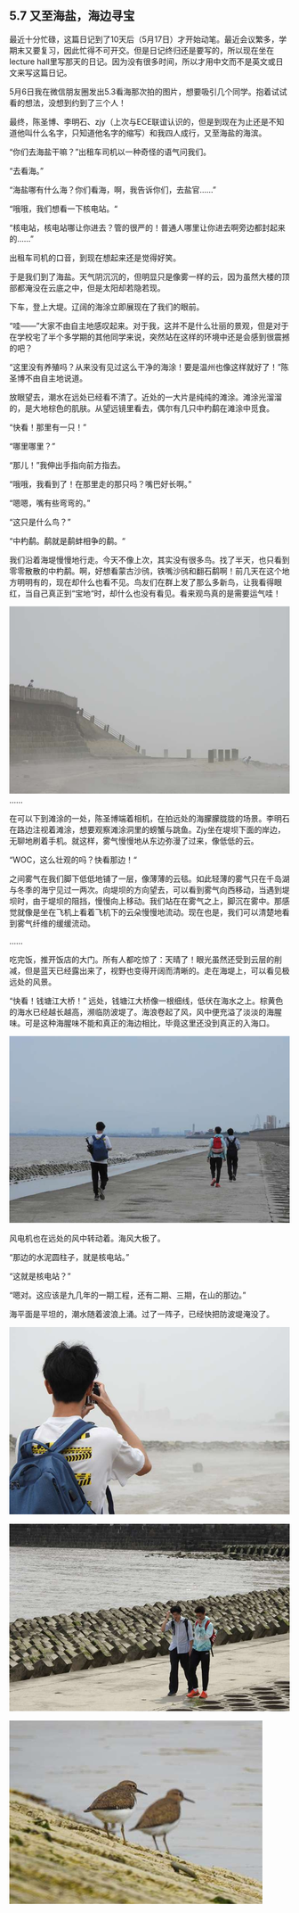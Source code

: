 ## 5.7 又至海盐，海边寻宝

最近十分忙碌，这篇日记到了10天后（5月17日）才开始动笔。最近会议繁多，学期末又要复习，因此忙得不可开交。但是日记终归还是要写的，所以现在坐在lecture hall里写那天的日记。因为没有很多时间，所以才用中文而不是英文或日文来写这篇日记。

5月6日我在微信朋友圈发出5.3看海那次拍的图片，想要吸引几个同学。抱着试试看的想法，没想到约到了三个人！

最终，陈圣博、李明石、zjy（上次与ECE联谊认识的，但是到现在为止还是不知道他叫什么名字，只知道他名字的缩写）和我四人成行，又至海盐的海滨。

“你们去海盐干嘛？”出租车司机以一种奇怪的语气问我们。

“去看海。”

“海盐哪有什么海？你们看海，啊，我告诉你们，去盐官……”

“哦哦，我们想看一下核电站。“

“核电站，核电站哪让你进去？管的很严的！普通人哪里让你进去啊旁边都封起来的……”

出租车司机的口音，到现在想起来还是觉得好笑。

于是我们到了海盐。天气阴沉沉的，但明显只是像雾一样的云，因为虽然大楼的顶部都淹没在云底之中，但是太阳却若隐若现。

下车，登上大堤。辽阔的海涂立即展现在了我们的眼前。

“哇——”大家不由自主地感叹起来。对于我，这并不是什么壮丽的景观，但是对于在学校宅了半个多学期的其他同学来说，突然站在这样的环境中还是会感到很震撼的吧？

“这里没有养殖吗？从来没有见过这么干净的海涂！要是温州也像这样就好了！”陈圣博不由自主地说道。

放眼望去，潮水在远处已经看不清了。近处的一大片是纯纯的滩涂。滩涂光溜溜的，是大地棕色的肌肤。从望远镜里看去，偶尔有几只中杓鹬在滩涂中觅食。
 
“快看！那里有一只！”
 
“哪里哪里？”
  
“那儿！”我伸出手指向前方指去。
  
“哦哦，我看到了！在那里走的那只吗？嘴巴好长啊。”
 
“嗯嗯，嘴有些弯弯的。”
  
“这只是什么鸟？”

“中杓鹬。鹬就是鹬蚌相争的鹬。“

我们沿着海堤慢慢地行走。今天不像上次，其实没有很多鸟。找了半天，也只看到零零散散的中杓鹬。啊，好想看蒙古沙鸻，铁嘴沙鸻和翻石鹬啊！前几天在这个地方明明有的，现在却什么也看不见。鸟友们在群上发了那么多新鸟，让我看得眼红，当自己真正到“宝地“时，却什么也没有看见。看来观鸟真的是需要运气哇！

![](/Activity_by_time/5.7/pic/1.jpg)
  ……

在可以下到滩涂的一处，陈圣博端着相机，在拍远处的海朦朦胧胧的场景。李明石在路边注视着滩涂，想要观察滩涂洞里的螃蟹与跳鱼。Zjy坐在堤坝下面的岸边，无聊地刷着手机。就这样，雾气慢慢地从东边弥漫了过来，像低低的云。
 
“WOC，这么壮观的吗？快看那边！“
  
 之间雾气在我们脚下低低地铺了一层，像薄薄的云毯。如此轻薄的雾气只在千岛湖与冬季的海宁见过一两次。向堤坝的方向望去，可以看到雾气向西移动，当遇到堤坝时，由于堤坝的阻挡，慢慢向上移动。我们站在在雾气之上，脚沉在雾中。那感觉就像是坐在飞机上看着飞机下的云朵慢慢地流动。现在也是，我们可以清楚地看到雾气纤维的缓缓流动。

……
 
吃完饭，推开饭店的大门。所有人都吃惊了：天晴了！眼光虽然还受到云层的削减，但是蓝天已经露出来了，视野也变得开阔而清晰的。走在海堤上，可以看见极远处的风景。
 
“快看！钱塘江大桥！” 远处，钱塘江大桥像一根细线，低伏在海水之上。棕黄色的海水已经越长越高，濒临防波堤了。海浪卷起了风，风中便充溢了淡淡的海腥味。可是这种海腥味不能和真正的海边相比，毕竟这里还没到真正的入海口。

![](/Activity_by_time/5.7/pic/5.jpg)
 
风电机也在远处的风中转动着。海风大极了。
  
“那边的水泥圆柱子，就是核电站。”

“这就是核电站？”
 
“嗯对。这应该是九几年的一期工程，还有二期、三期，在山的那边。”
  
海平面是平坦的，潮水随着波浪上涌。过了一阵子，已经快把防波堤淹没了。



![](/Activity_by_time/5.7/pic/2.jpg)

![](/Activity_by_time/5.7/pic/3.jpg)

![](/Activity_by_time/5.7/pic/4.jpg)





